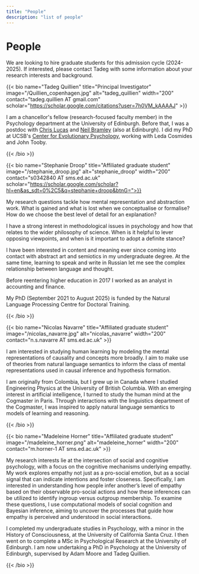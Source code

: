 ```yaml
---
title: "People"
description: "list of people"
---
```

# People
We are looking to hire graduate students for this admission cycle (2024-2025). If interested, please contact Tadeg with some information about your research interests and background.

{{< bio name="Tadeg Quillien" title="Principal Investigator" image="/Quillien_copenhagen.jpg" alt="tadeg_quillien" width="200" contact="tadeg.quillien AT gmail.com" scholar="https://scholar.google.com/citations?user=7h0VM_kAAAAJ" >}}

 I am a chancellor's fellow (research-focused faculty member) in the Psychology department at the University of Edinburgh. Before that, I was a postdoc with [Chris Lucas](https://lucaslab-uoe.github.io/members/chris/) and [Neil Bramley](https://www.bramleylab.ppls.ed.ac.uk/member/neil/) (also at Edinburgh). I did my PhD at UCSB's [Center for Evolutionary Psychology](https://www.cep.ucsb.edu/), working with Leda Cosmides and John Tooby.

 {{< /bio >}}

{{< bio name="Stephanie Droop" title="Affiliated graduate student" image="/stephanie_droop.jpg" alt="stephanie_droop" width="200" contact="s0342840 AT sms.ed.ac.uk" scholar="https://scholar.google.com/scholar?hl=en&as_sdt=0%2C5&q=stephanie+droop&btnG=">}}

 My research questions tackle how mental representation and abstraction work. What is gained and what is lost when we conceptualise or formalise? How do we choose the best level of detail for an explanation?
 
 I have a strong interest in methodological issues in psychology and how that relates to the wider philosophy of science. When is it helpful to lever opposing viewpoints, and when is it important to adopt a definite stance?

 I have been interested in content and meaning ever since coming into contact with abstract art and semiotics in my undergraduate degree. At the same time, learning to speak and write in Russian let me see the complex relationship between language and thought. 
 
 Before reentering higher education in 2017 I worked as an analyst in accounting and finance. 
  
 My PhD (September 2021 to August 2025) is funded by the Natural Language Processing Centre for Doctoral Training.

 {{< /bio >}}

{{< bio name="Nicolas Navarre" title="Affiliated graduate student" image="/nicolas_navarre.jpg" alt="nicolas_navarre" width="200" 
 contact="n.s.navarre AT sms.ed.ac.uk" >}} 

 I am interested in studying human learning by modeling the mental representations of causality and concepts more broadly. I aim to make use of theories from natural language semantics to inform the class of mental representations used in causal inference and hypothesis formation. 
 
 I am originally from Colombia, but I grew up in Canada where I studied Engineering Physics at the University of British Columbia. With an emerging interest in artificial intelligence, I turned to study the human mind at the Cogmaster in Paris. Through interactions with the linguistics department of the Cogmaster, I was inspired to apply natural language semantics to models of learning and reasoning.

 {{< /bio >}}


{{< bio name="Madeleine Horner" title="Affiliated graduate student" image="/madeleine_horner.png" alt="madeleine_horner" width="200" 
 contact="m.horner-1 AT sms.ed.ac.uk" >}} 

 My research interests lie at the intersection of social and cognitive psychology, with a focus on the cognitive mechanisms underlying empathy. My work explores empathy not just as a pro-social emotion, but as a social signal that can indicate intentions and foster closeness. Specifically, I am interested in understanding how people infer another’s level of empathy based on their observable pro-social actions and how these inferences can be utilized to identify ingroup versus outgroup membership. To examine these questions, I use computational models of social cognition and Bayesian inference, aiming to uncover the processes that guide how empathy is perceived and understood in social interactions. 

I completed my undergraduate studies in Psychology, with a minor in the History of Consciousness, at the University of California Santa Cruz. I then went on to complete a MSc in Psychological Research at the University of Edinburgh. I am now undertaking a PhD in Psychology at the University of Edinburgh, supervised by Adam Moore and Tadeg Quillien.

 {{< /bio >}}
 
 

